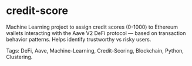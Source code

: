 # credit-score
Machine Learning project to assign credit scores (0-1000) to Ethereum wallets interacting with the Aave V2 DeFi protocol — based on transaction behavior patterns. Helps identify trustworthy vs risky users.

Tags: DeFi, Aave, Machine-Learning, Credit-Scoring, Blockchain, Python, Clustering.
